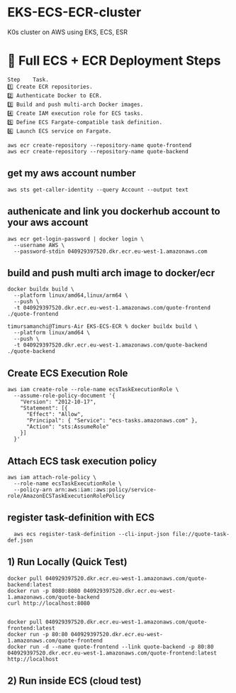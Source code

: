 # EKS-ECS-ECR-cluster
K0s cluster on AWS using EKS, ECS, ESR



# 🚀 Full ECS + ECR Deployment Steps
    Step	Task. 
    1️⃣	Create ECR repositories. 
    2️⃣	Authenticate Docker to ECR. 
    3️⃣	Build and push multi-arch Docker images. 
    4️⃣	Create IAM execution role for ECS tasks. 
    5️⃣	Define ECS Fargate-compatible task definition. 
    6️⃣	Launch ECS service on Fargate. 

```
aws ecr create-repository --repository-name quote-frontend
aws ecr create-repository --repository-name quote-backend
```
## get my aws account number
```
aws sts get-caller-identity --query Account --output text
```

## authenicate and link you dockerhub account to your aws account
```
aws ecr get-login-password | docker login \
  --username AWS \
  --password-stdin 040929397520.dkr.ecr.eu-west-1.amazonaws.com
```

## build and push multi arch image to docker/ecr
```
docker buildx build \
  --platform linux/amd64,linux/arm64 \
  --push \
  -t 040929397520.dkr.ecr.eu-west-1.amazonaws.com/quote-frontend ./quote-frontend

timursamanchi@Timurs-Air EKS-ECS-ECR % docker buildx build \
  --platform linux/amd64 \
  --push \
  -t 040929397520.dkr.ecr.eu-west-1.amazonaws.com/quote-backend ./quote-backend
```
## Create ECS Execution Role
```
aws iam create-role --role-name ecsTaskExecutionRole \
  --assume-role-policy-document '{
    "Version": "2012-10-17",
    "Statement": [{
      "Effect": "Allow",
      "Principal": { "Service": "ecs-tasks.amazonaws.com" },
      "Action": "sts:AssumeRole"
    }]
  }'
```
## Attach ECS task execution policy
```
aws iam attach-role-policy \
  --role-name ecsTaskExecutionRole \
  --policy-arn arn:aws:iam::aws:policy/service-role/AmazonECSTaskExecutionRolePolicy
```
## register task-definition with ECS
```
  aws ecs register-task-definition --cli-input-json file://quote-task-def.json
```

## 1) Run Locally (Quick Test)
```
docker pull 040929397520.dkr.ecr.eu-west-1.amazonaws.com/quote-backend:latest
docker run -p 8080:8080 040929397520.dkr.ecr.eu-west-1.amazonaws.com/quote-backend
curl http://localhost:8080


docker pull 040929397520.dkr.ecr.eu-west-1.amazonaws.com/quote-frontend:latest
docker run -p 80:80 040929397520.dkr.ecr.eu-west-1.amazonaws.com/quote-frontend
docker run -d --name quote-frontend --link quote-backend -p 80:80 040929397520.dkr.ecr.eu-west-1.amazonaws.com/quote-frontend:latest
http://localhost

```
## 2) Run inside ECS (cloud test)
